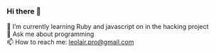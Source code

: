 ### Hi there 👋

<!--
**Lehoax/Lehoax** is a ✨ _special_ ✨ repository because its `README.md` (this file) appears on your GitHub profile.

Here are some ideas to get you started:
- 🔭 I’m currently working on ...
- 👯 I’m looking to collaborate on ...
- 🤔 I’m looking for help with ...
- - 😄 Pronouns: ...
- ⚡ Fun fact: ...
-->
🌱 I’m currently learning Ruby and javascript on in the hacking project   
💬 Ask me about programming    
📫 How to reach me: leolair.pro@gmail.com     


